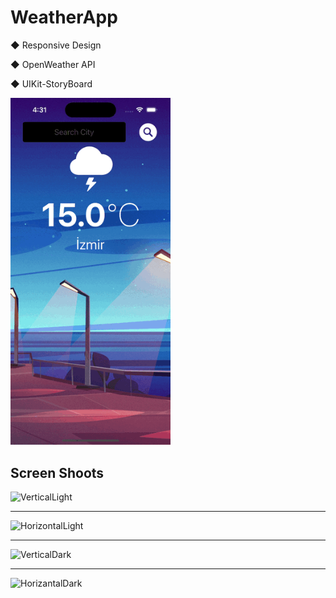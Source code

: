 # WeatherApp

◆ Responsive Design

◆ OpenWeather API

◆ UIKit-StoryBoard

<img src="https://github.com/alianilKaradag/WeatherApp/blob/master/weather.gif" width="256">

Screen Shoots
--------------------------------------------------------------------------------------

![VerticalLight](../master/WeatherApp/ScreenShots/VerticalLight.png)

--------------------------------------------------------------------------------------

![HorizontalLight](../master/WeatherApp/ScreenShots/HorizontalLight.png)

--------------------------------------------------------------------------------------

![VerticalDark](../master/WeatherApp/ScreenShots/VerticalDark.png)

--------------------------------------------------------------------------------------

![HorizantalDark](../master/WeatherApp/ScreenShots/HorizontalDark.png)


